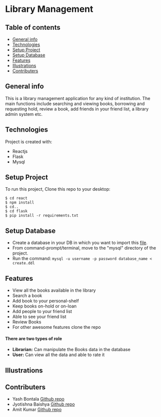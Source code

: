 # Library Management

## Table of contents
* [General info](#general-info)
* [Technologies](#technologies)
* [Setup Project](#setup-project)
* [Setup Database](#setup-database)
* [Features](#features)
* [Illustrations](#illustrations)
* [Contributers](#contributers)

## General info
This is a library management application for any kind of institution. The main functions include searching and viewing books, borrowing and requesting hold, review a book, add friends in your friend list, a library admin system etc.

## Technologies
Project is created with:
* Reactjs
* Flask
* Mysql

## Setup Project
To run this project, Clone this repo to your desktop:

```
$ cd react
$ npm install
$ cd..
$ cd flask
$ pip install -r requirements.txt
```
## Setup Database
* Create a database in your DB in which you want to import this [file](https://github.com/G12project/library_management/blob/main/mysql/create.ddl).
* From command-prompt/terminal, move to the "mysql" directory of the project.
* Run the command:
` mysql -u username -p password database_name < create.ddl `

## Features
- View all the books available in the library
- Search a book
- Add book to your personal-shelf
- Keep books on-hold or on-loan
- Add people to your friend list
- Able to see your friend list
- Review Books
- For other awesome features clone the repo

#### There are two types of role
- **Librarian:** Can manipulate the Books data in the database
- **User:** Can view all the data and able to rate it

## Illustrations



## Contributers

- Yash Bontala [Github repo](https://github.com/Yashbontala)
- Jyotishna Baishya [Github repo](https://github.com/JyotishnaBaishya)
- Amit Kumar [Github repo](https://github.com/amit295-cse)








